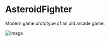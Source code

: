 # AsteroidFighter
Modern game prototype of an old arcade game.

![image](https://danix2d.com/images/imgpriv/AsteroidFighter/asteroidfighter.jpg)

